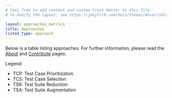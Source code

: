 ```yaml
---
# Feel free to add content and custom Front Matter to this file.
# To modify the layout, see https://jekyllrb.com/docs/themes/#overriding-theme-defaults

layout: approaches_metrics
title: Approaches
listed_type: approach
---
```


Below is a table listing approaches.
For further information, please read the [About](about) and [Contribute](contribute) pages.

Legend:
* TCP: Test Case Prioritization
* TCS: Test Case Selection
* TSR: Test Suite Reduction
* TSA: Test Suite Augmentation

